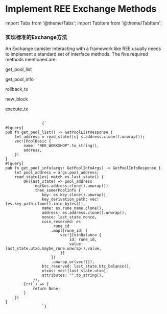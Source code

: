 # Implement REE Exchange Methods

import Tabs from '@theme/Tabs';
import TabItem from '@theme/TabItem';

<div style={{ display: 'flex', gap: '20px' }}>
  <div style={{ flex: '1 0 50%' }}>
    <h3>实现标准的Exchange方法</h3>
    <p>An Exchange canister interacting with a framework like REE usually needs to implement a standard set of interface methods. The five required methods mentioned are: </p>
    <p>get_pool_list</p>
    <p>get_pool_info</p>
    <p>rollback_tx</p>
    <p>new_block</p>
    <p>execute_tx</p>
  </div>

  <div style={{ flex: 1 }}>
      <TabItem value="source" label="Source" default>
        <Tabs>
          <TabItem value="exchange" label="exchange.rs" default>
          <pre style={{
              backgroundColor: '#f5f5f5',
              padding: '1rem',
              borderRadius: '4px',
              overflowX: 'auto',
              fontFamily: 'monospace',
              fontSize: '14px',
              lineHeight: '1.5',
              margin: '0'
            }}>
              <code>
                {`
#[query]
pub fn get_pool_list() -> GetPoolListResponse {
    let address = read_state(|s| s.address.clone().unwrap());
    vec![PoolBasic {
        name: "REE_WORKSHOP".to_string(),
        address,
    }]
}
#[query]
pub fn get_pool_info(args: GetPoolInfoArgs) -> GetPoolInfoResponse {
    let pool_address = args.pool_address;
    read_state(|es| match es.last_state() {
        Ok(last_state) => pool_address
            .eq(&es.address.clone().unwrap())
            .then_some(PoolInfo {
                key: es.key.clone().unwrap(),
                key_derivation_path: vec![es.key_path.clone().into_bytes()],
                name: es.rune_name.clone(),
                address: es.address.clone().unwrap(),
                nonce: last_state.nonce,
                coin_reserved: es
                    .rune_id
                    .map(|rune_id| {
                        vec![CoinBalance {
                            id: rune_id,
                            value: last_state.utxo.maybe_rune.unwrap().value,
                        }]
                    })
                    .unwrap_or(vec![]),
                btc_reserved: last_state.btc_balance(),
                utxos: vec![last_state.utxo],
                attributes: "".to_string(),
            }),
        Err(_) => {
            return None;
        }
    })
}
                `}
              </code>
            </pre>
          </TabItem>
        </Tabs>
      </TabItem>
  </div>
</div>
